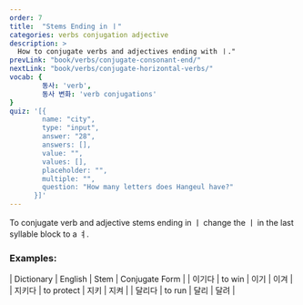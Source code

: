 ```yaml
---
order: 7
title:  "Stems Ending in ㅣ"
categories: verbs conjugation adjective
description: >
  How to conjugate verbs and adjectives ending with ㅣ."
prevLink: "book/verbs/conjugate-consonant-end/"
nextLink: "book/verbs/conjugate-horizontal-verbs/"
vocab: {
		동사: 'verb',
		동사 변화: 'verb conjugations'
}
quiz: '[{
        name: "city",
        type: "input",
        answer: "28",
        answers: [],
        value: "",
        values: [],
        placeholder: "",
        multiple: "",
        question: "How many letters does Hangeul have?"
      }]'
---
```

To conjugate verb and adjective stems ending in ㅣ change the ㅣ in the last
 syllable block to a ㅕ.

### Examples:

| Dictionary | English | Stem | Conjugate Form |
| 이기다 | to win | 이기 | 이겨 |
| 지키다 | to protect | 지키 | 지켜 |
| 달리다 | to run | 달리 | 달려 |
